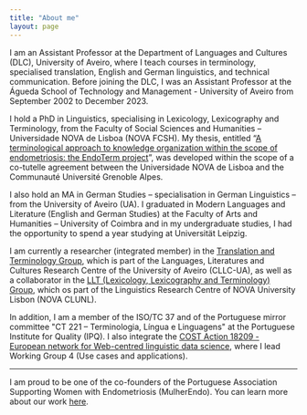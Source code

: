 ```yaml
---
title: "About me"
layout: page
---
```


I am an Assistant Professor at the Department of Languages and Cultures (DLC), University of Aveiro, where I teach courses in terminology, specialised translation, English and German linguistics, and technical communication. Before joining the DLC, I was an Assistant Professor at the Águeda School of Technology and Management - University of Aveiro from September 2002 to December 2023.

I hold a PhD in Linguistics, specialising in Lexicology, Lexicography and Terminology, from the Faculty of Social Sciences and Humanities – Universidade NOVA de Lisboa (NOVA FCSH). My thesis, entitled “[A terminological approach to knowledge organization within the scope of endometriosis: the EndoTerm project](http://hdl.handle.net/10362/49745)”, was developed within the scope of a co-tutelle agreement between the Universidade NOVA de Lisboa and the Communauté Université Grenoble Alpes.

I also hold an MA in German Studies – specialisation in German Linguistics – from the University of Aveiro (UA). I graduated in Modern Languages and Literature (English and German Studies) at the Faculty of Arts and Humanities – University of Coimbra and in my undergraduate studies, I had the opportunity to spend a year studying at Universität Leipzig.

I am currently a researcher (integrated member) in the [Translation and Terminology Group](https://www.ua.pt/en/cllc/page/23270), which is part of the Languages, Literatures and Cultures Research Centre of the University of Aveiro (CLLC-UA), as well as a collaborator in the [LLT (Lexicology, Lexicography and Terminology) Group](https://clunl.fcsh.unl.pt/en/groups_clunl/lexicologia-lexicografia-terminologia/team/), which os part of the Linguistics Research Centre of NOVA University Lisbon (NOVA CLUNL).

In addition, I am a member of the ISO/TC 37 and of the Portuguese mirror committee "CT 221 – Terminologia, Língua e Linguagens" at the Portuguese Institute for Quality (IPQ). I also integrate the [COST Action 18209 - European network for Web-centred linguistic data science](https://www.cost.eu/actions/CA18209/), where I lead Working Group 4 (Use cases and applications).

***
I am proud to be one of the co-founders of the Portuguese Association Supporting Women with Endometriosis (MulherEndo). You can learn more about our work [here](https://mulherendo.pt/).
